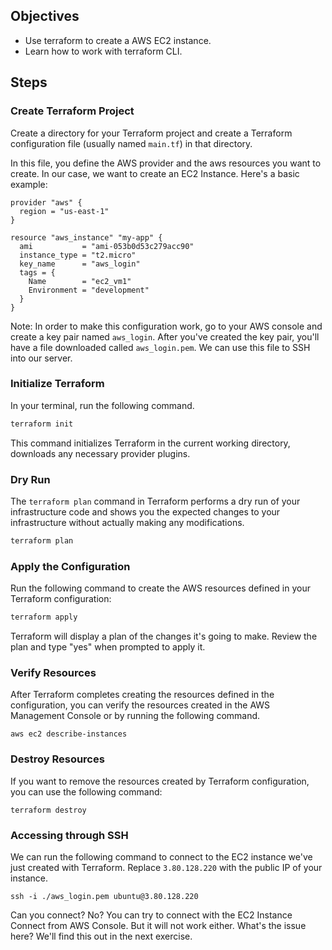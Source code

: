 
## Objectives

- Use terraform to create a AWS EC2 instance.
- Learn how to work with terraform CLI.

## Steps

### Create Terraform Project

Create a directory for your Terraform project and create a Terraform configuration file (usually named `main.tf`) in that directory.

In this file, you define the AWS provider and the aws resources you want to create. In our case, we want to create an EC2 Instance. Here's a basic example:

```hcl
provider "aws" {
  region = "us-east-1"
}

resource "aws_instance" "my-app" {
  ami           = "ami-053b0d53c279acc90"
  instance_type = "t2.micro"
  key_name      = "aws_login"
  tags = {
    Name        = "ec2_vm1"
    Environment = "development"
  }
}
```

Note: In order to make this configuration work, go to your AWS console and create a key pair named `aws_login`. After you've created the key pair, you'll have a file downloaded called `aws_login.pem`. We can use this file to SSH into our server.

### Initialize Terraform

In your terminal, run the following command.

```bash
terraform init
```

This command initializes Terraform in the current working directory, downloads any necessary provider plugins.

### Dry Run

The `terraform plan` command in Terraform performs a dry run of your infrastructure code and shows you the expected changes to your infrastructure without actually making any modifications. 

```bash
terraform plan
```

### Apply the Configuration

Run the following command to create the AWS resources defined in your Terraform configuration:

```bash
terraform apply
```
Terraform will display a plan of the changes it's going to make. Review the plan and type "yes" when prompted to apply it.

### Verify Resources

After Terraform completes creating the resources defined in the configuration, you can verify the resources created in the AWS Management Console or by running the following command.

```
aws ec2 describe-instances
```

### Destroy Resources

If you want to remove the resources created by Terraform configuration, you can use the following command:

```
terraform destroy
```

### Accessing through SSH

We can run the following command to connect to the EC2 instance we've just created with Terraform. Replace `3.80.128.220` with the public IP of your instance.

```
ssh -i ./aws_login.pem ubuntu@3.80.128.220
```

Can you connect? No? You can try to connect with the EC2 Instance Connect from AWS Console. But it will not work either. What's the issue here? We'll find this out in the next exercise.